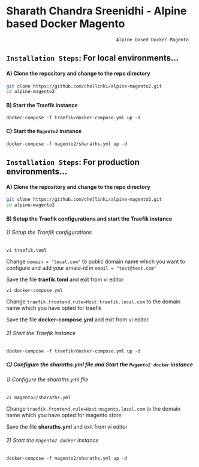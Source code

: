 # Sharath Chandra Sreenidhi - Alpine based Docker Magento

                                             Alpine based Docker Magento 

## `Installation Steps`: For local environments...

#### A) Clone the repository and change to the repo directory

```bash
git clone https://github.com/chellinki/alpine-magento2.git
cd alpine-magento2
```
#### B) Start the Traefik instance
```
docker-compose -f traefik/docker-compose.yml up -d
```

#### C) Start the `Magento2` instance
```
docker-compose -f magento2/sharaths.yml up -d
```

## `Installation Steps`: For production environments...

#### A) Clone the repository and change to the repo directory

```bash
git clone https://github.com/chellinki/alpine-magento2.git
cd alpine-magento2
```
#### B) Setup the Traefik configurations and start the Traefik instance

###### 1) Setup the Traefik configurations 
```
vi traefik.toml
```
Change `domain = "local.com"` to public domain name which you want to configure and add your emaid-id in `email = "test@test.com"`

Save the file **traefik.toml** and exit from vi editor

```
vi docker-compose.yml
```
Change `traefik.frontend.rule=Host:traefik.local.com` to the domain name which you have opted for traefik

Save the file **docker-compose.yml** and exit from vi editor

###### 2) Start the Traefik instance
```
docker-compose -f traefik/docker-compose.yml up -d
```

##### C) Configure the sharaths.yml file and  Start the `Magento2 docker` instance
###### 1) Configure the sharaths.yml file 
```
vi magento2/sharaths.yml
```
Change `traefik.frontend.rule=Host:magento.local.com` to the domain name which you have opted for magento store

Save the file **sharaths.yml** and exit from vi editor

###### 2) Start the `Magento2 docker` instance
```
docker-compose -f magento2/sharaths.yml up -d
```

